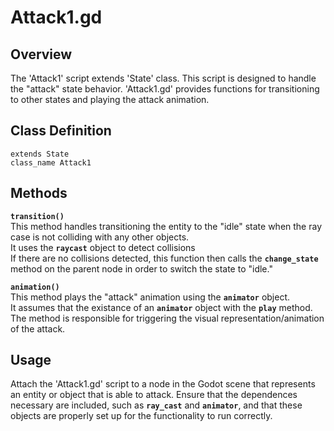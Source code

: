 # Attack1.gd

## Overview 

The 'Attack1' script extends 'State' class. This script is designed to handle the "attack" state behavior. 'Attack1.gd' provides functions for transitioning to other states and playing the attack animation. 

## Class Definition 

```gdscript  
extends State  
class_name Attack1  
```
## Methods

**`transition()`**  
This method handles transitioning the entity to the "idle" state when the ray case is not colliding with any other objects.  
It uses the **`raycast`** object to detect collisions  
If there are no collisions detected, this function then calls the **`change_state`** method on the parent node in order to switch the state to "idle."

**`animation()`**  
This method plays the "attack" animation using the **`animator`** object.  
It assumes that the existance of an **`animator`** object with the **`play`** method.  
The method is responsible for triggering the visual representation/animation of the attack.

## Usage 
Attach the 'Attack1.gd' script to a node in the Godot scene that represents an entity or object that is able to attack. Ensure that the dependences necessary are included, such as **`ray_cast`** and **`animator`**, and that these objects are properly set up for the functionality to run correctly.